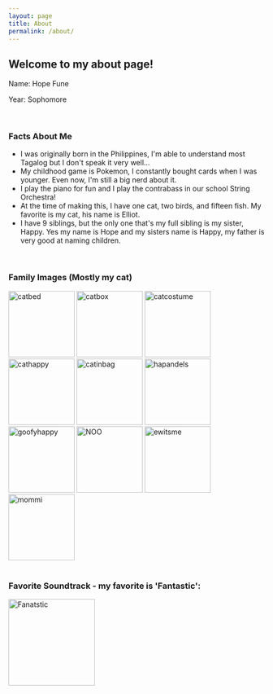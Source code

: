 ```yaml
---
layout: page
title: About
permalink: /about/
---
```


## Welcome to my about page!

Name: Hope Fune 

Year: Sophomore 

<br>

### Facts About Me
- I was originally born in the Philippines, I'm able to understand most Tagalog but I don't speak it very well...
- My childhood game is Pokemon, I constantly bought cards when I was younger. Even now, I'm still a big nerd about it.
- I play the piano for fun and I play the contrabass in our school String Orchestra!
- At the time of making this, I have one cat, two birds, and fifteen fish. My favorite is my cat, his name is Elliot. 
- I have 9 siblings, but the only one that's my full sibling is my sister, Happy. Yes my name is Hope and my sisters name is Happy, my father is very good at naming children. 

<br>

### Family Images (Mostly my cat)
<div class="image-gallery">
  <img src="https://i.imgur.com/tds787u.jpeg" alt="catbed" width="130">
  <img src="https://i.imgur.com/2cL5wU4.jpeg" alt="catbox" width="130">
  <img src="https://i.imgur.com/J5NvG88.jpeg" alt="catcostume" width="130"> 
  <img src="https://i.imgur.com/gwmgmg9.jpeg" alt="cathappy" width="130">
  <img src="https://i.imgur.com/w6d8jOa.jpeg" alt="catinbag" width="130">
  <img src="https://i.imgur.com/F71UPDC.jpeg" alt="hapandels" width="130">
  <img src="https://i.imgur.com/kHLvmh2.jpeg" alt="goofyhappy" width="130">
  <img src="https://i.imgur.com/XurdrSp.jpeg" alt="NOO" width="130">
  <img src="https://i.imgur.com/aVOIKVf.jpeg" alt="ewitsme" width="130">
  <img src="https://i.imgur.com/sC3apSj.jpeg" alt="mommi" width="130">
</div>

<br>

### Favorite Soundtrack - my favorite is 'Fantastic':

<div style="display: flex; flex-wrap: wrap; gap: 10px;">
    <a href="https://open.spotify.com/playlist/37i9dQZF1DX3KVUsNUmJc2?si=960fddc843de4ac4">
        <img src="https://i.scdn.co/image/ab67616d0000b2738d2e9d799b426e4b55e2ba97" alt="Fanatstic" width="170">
    </a>

<br>